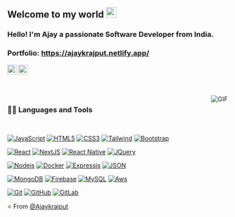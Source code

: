<!---  - 👋 Hi, I’m @Ajaykrajput
- 👀 I’m interested in ...
- 🌱 I’m currently learning ...
- 💞️ I’m looking to collaborate on ...
- 📫 How to reach me ...
--->

<!---
Ajaykrajput/Ajaykrajput is a ✨ special ✨ repository because its `README.md` (this file) appears on your GitHub profile.
You can click the Preview link to take a look at your changes.
--->

## Welcome to my world <img src="https://github.com/TheDudeThatCode/TheDudeThatCode/blob/master/Assets/Earth.gif" width="24px">

### Hello! I'm Ajay a passionate Software Developer from India.

### Portfolio: https://ajaykrajput.netlify.app/


<a href="https://www.linkedin.com/in/ajaykrajput/">
  <img align="left" alt="Ajay Kumar" width="22px" color="blue" src="https://cdn.jsdelivr.net/npm/simple-icons@v3/icons/linkedin.svg" />
</a>
<p align="left"> <img src="https://komarev.com/ghpvc/?username=Ajaykrajput&label=Profile%20views&color=0e75b6&style=flat" alt="Ajaykrajput" height="22px" /> </p>

<br />
<br />

  <img align="right" alt="GIF" src="https://media.giphy.com/media/836HiJc7pgzy8iNXCn/giphy.gif" />
  
### 👨‍💻 Languages and Tools

<br />

[![JavaScript](https://img.shields.io/badge/-JavaScript-black?style=flat&logo=javascript&link=https://github.com/Ajaykrajput)](https://github.com/Ajaykrajput) 
[![HTML5](https://img.shields.io/badge/-HTML5-E34F26?style=flat&logo=html5&logoColor=white&link=https://github.com/Ajaykrajput)](https://github.com/Ajaykrajput) 
[![CSS3](https://img.shields.io/badge/-CSS3-1572B6?style=flat&logo=css3&link=https://github.com/Ajaykrajput)](https://github.com/Ajaykrajput) 
[![Tailwind](https://img.shields.io/badge/-Tailwind-ffffff?style=flat&logo=tailwindcss&link=https://github.com/Ajaykrajput)](https://github.com/Ajaykrajput) 
[![Bootstrap](https://img.shields.io/badge/-Bootstrap-563D7C?style=flat&logo=bootstrap&link=https://github.com/Ajaykrajput)](https://github.com/Ajaykrajput) 

[![React](https://img.shields.io/badge/-React-black?style=flat&logo=react&link=https://github.com/Ajaykrajput)](https://github.com/Ajaykrajput) 
[![NextJS](https://img.shields.io/badge/-NextJS-gray?style=flat&logo=vercel&link=https://github.com/Ajaykrajput)](https://github.com/Ajaykrajput) 
[![React Native](https://img.shields.io/badge/-ReactNative-black?style=flat&logo=react&link=https://github.com/Ajaykrajput)](https://github.com/Ajaykrajput) 
[![JQuery](https://img.shields.io/badge/-JQuery-blue?style=flat&logo=jquery&link=https://github.com/Ajaykrajput)](https://github.com/Ajaykrajput) 

[![Nodejs](https://img.shields.io/badge/-Nodejs-green?style=flat&logo=Node.js&link=https://github.com/Ajaykrajput)](https://github.com/Ajaykrajput) 
[![Docker](https://img.shields.io/badge/-Docker-black?style=flat&logo=docker&link=https://github.com/Ajaykrajput)](https://github.com/Ajaykrajput) 
[![Expressjs](https://img.shields.io/badge/-ExpressJS-blue?style=flat&logo=express&link=https://github.com/Ajaykrajput)](https://github.com/Ajaykrajput) 
[![JSON](https://img.shields.io/badge/-json-02569B?style=flat&logo=json&link=https://github.com/Ajaykrajput)](https://github.com/Ajaykrajput)

[![MongoDB](https://img.shields.io/badge/-MongoDB-FCA121?style=flat&logo=mongodb&link=https://github.com/Ajaykrajput)](https://github.com/Ajaykrajput) 
[![Firebase](https://img.shields.io/badge/-Firebase-orange?style=flat&logo=firebase&link=https://github.com/Ajaykrajput)](https://github.com/Ajaykrajput)
[![MySQL](https://img.shields.io/badge/-MySQL-black?style=flat&logo=mysql&link=https://github.com/Ajaykrajput)](https://github.com/Ajaykrajput)
[![Aws](https://img.shields.io/badge/-AWS-blue?style=flat&logo=ec2&link=https://github.com/Ajaykrajput)](https://github.com/Ajaykrajput)

[![Git](https://img.shields.io/badge/-Git-black?style=flat&logo=git&link=https://github.com/Ajaykrajput)](https://github.com/Ajaykrajput)
[![GitHub](https://img.shields.io/badge/-Github-lightgreen?style=flat&logo=github&link=https://github.com/Ajaykrajput)](https://github.com/Ajaykrajput)
[![GitLab](https://img.shields.io/badge/-GitLab-White?style=flat&logo=gitlab&link=https://github.com/Ajaykrajput)](https://github.com/Ajaykrajput)

⭐️ From [@Ajaykrajput](https://github.com/Ajaykrajput)

